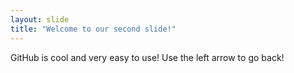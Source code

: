 ```yaml
---
layout: slide
title: "Welcome to our second slide!"
---
```

GitHub is cool and very easy to use!
Use the left arrow to go back!
